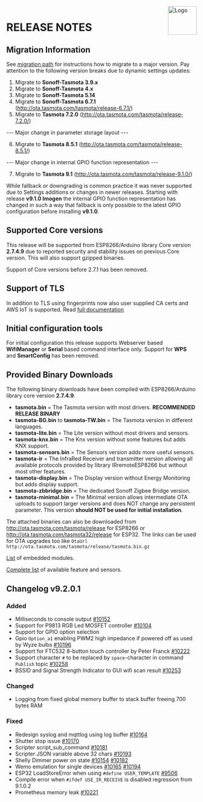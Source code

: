 <img src="https://github.com/arendst/Tasmota/blob/master/tools/logo/TASMOTA_FullLogo_Vector.svg" alt="Logo" align="right" height="76"/>

# RELEASE NOTES

## Migration Information

See [migration path](https://tasmota.github.io/docs/Upgrading#migration-path) for instructions how to migrate to a major version. Pay attention to the following version breaks due to dynamic settings updates:

1. Migrate to **Sonoff-Tasmota 3.9.x**
2. Migrate to **Sonoff-Tasmota 4.x**
3. Migrate to **Sonoff-Tasmota 5.14**
4. Migrate to **Sonoff-Tasmota 6.7.1** (http://ota.tasmota.com/tasmota/release-6.7.1/)
5. Migrate to **Tasmota 7.2.0** (http://ota.tasmota.com/tasmota/release-7.2.0/)

--- Major change in parameter storage layout ---

6. Migrate to **Tasmota 8.5.1** (http://ota.tasmota.com/tasmota/release-8.5.1/)

--- Major change in internal GPIO function representation ---

7. Migrate to **Tasmota 9.1** (http://ota.tasmota.com/tasmota/release-9.1.0/)

While fallback or downgrading is common practice it was never supported due to Settings additions or changes in newer releases. Starting with release **v9.1.0 Imogen** the internal GPIO function representation has changed in such a way that fallback is only possible to the latest GPIO configuration before installing **v9.1.0**.

## Supported Core versions

This release will be supported from ESP8266/Arduino library Core version **2.7.4.9** due to reported security and stability issues on previous Core version. This will also support gzipped binaries.

Support of Core versions before 2.7.1 has been removed.

## Support of TLS

In addition to TLS using fingerprints now also user supplied CA certs and AWS IoT is supported. Read [full documentation](https://tasmota.github.io/docs/AWS-IoT)

## Initial configuration tools

For initial configuration this release supports Webserver based **WifiManager** or **Serial** based command interface only. Support for **WPS** and **SmartConfig** has been removed.

## Provided Binary Downloads

The following binary downloads have been compiled with ESP8266/Arduino library core version **2.7.4.9**.

- **tasmota.bin** = The Tasmota version with most drivers. **RECOMMENDED RELEASE BINARY**
- **tasmota-BG.bin** to **tasmota-TW.bin** = The Tasmota version in different languages.
- **tasmota-lite.bin** = The Lite version without most drivers and sensors.
- **tasmota-knx.bin** = The Knx version without some features but adds KNX support.
- **tasmota-sensors.bin** = The Sensors version adds more useful sensors.
- **tasmota-ir** = The InfraRed Receiver and transmitter version allowing all available protocols provided by library IRremoteESP8266 but without most other features.
- **tasmota-display.bin** = The Display version without Energy Monitoring but adds display support.
- **tasmota-zbbridge.bin** = The dedicated Sonoff Zigbee Bridge version.
- **tasmota-minimal.bin** = The Minimal version allows intermediate OTA uploads to support larger versions and does NOT change any persistent parameter. This version **should NOT be used for initial installation**.

The attached binaries can also be downloaded from http://ota.tasmota.com/tasmota/release for ESP8266 or http://ota.tasmota.com/tasmota32/release for ESP32. The links can be used for OTA upgrades too like ``OtaUrl http://ota.tasmota.com/tasmota/release/tasmota.bin.gz``

[List](MODULES.md) of embedded modules.

[Complete list](BUILDS.md) of available feature and sensors.

## Changelog v9.2.0.1
### Added
- Milliseconds to console output [#10152](https://github.com/arendst/Tasmota/issues/10152)
- Support for P9813 RGB Led MOSFET controller [#10104](https://github.com/arendst/Tasmota/issues/10104)
- Support for GPIO option selection
- Gpio ``Option_a1`` enabling PWM2 high impedance if powered off as used by Wyze bulbs [#10196](https://github.com/arendst/Tasmota/issues/10196)
- Support for FTC532 8-button touch controller by Peter Franck [#10222](https://github.com/arendst/Tasmota/issues/10222)
- Support character `#` to be replaced by `space`-character in command ``Publish`` topic [#10258](https://github.com/arendst/Tasmota/issues/10258)
- BSSID and Signal Strength Indicator to GUI wifi scan result [#10253](https://github.com/arendst/Tasmota/issues/10253)

### Changed
- Logging from fixed global memory buffer to stack buffer freeing 700 bytes RAM

### Fixed
- Redesign syslog and mqttlog using log buffer [#10164](https://github.com/arendst/Tasmota/issues/10164)
- Shutter stop issue [#10170](https://github.com/arendst/Tasmota/issues/10170)
- Scripter script_sub_command [#10181](https://github.com/arendst/Tasmota/issues/10181)
- Scripter JSON variable above 32 chars [#10193](https://github.com/arendst/Tasmota/issues/10193)
- Shelly Dimmer power on state [#10154](https://github.com/arendst/Tasmota/issues/10154) [#10182](https://github.com/arendst/Tasmota/issues/10182)
- Wemo emulation for single devices [#10165](https://github.com/arendst/Tasmota/issues/10165) [#10194](https://github.com/arendst/Tasmota/issues/10194)
- ESP32 LoadStoreError when using ``#define USER_TEMPLATE`` [#9506](https://github.com/arendst/Tasmota/issues/9506)
- Compile error when ``#ifdef USE_IR_RECEIVE`` is disabled regression from 9.1.0.2
- Prometheus memory leak [#10221](https://github.com/arendst/Tasmota/issues/10221)
